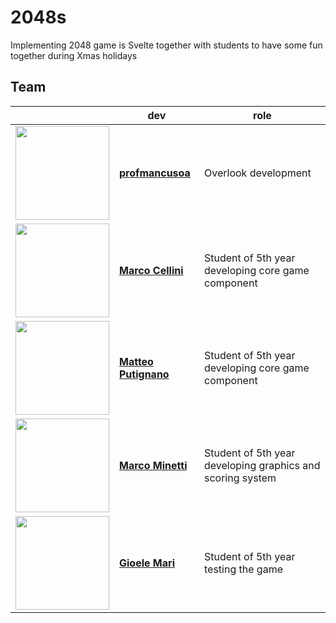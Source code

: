 # 2048s

Implementing 2048 game is Svelte together with students to have some fun together during Xmas holidays

## Team


|                                                                               | dev                                                         | role                                                       |
| ----------------------------------------------------------------------------- | ----------------------------------------------------------- | ---------------------------------------------------------- |
| <img src="https://avatars.githubusercontent.com/u/111191978?v=4" width="150"> | [**profmancusoa**](https://github.com/profmancusoa)         | Overlook development                                       |
| <img src="https://avatars.githubusercontent.com/u/99402338?v=4" width="150">  | [**Marco Cellini**](https://github.com/MarcoCellini)        | Student of 5th year developing core game component         |
| <img src="https://avatars.githubusercontent.com/u/78368908?v=4" width="150">  | [**Matteo Putignano**](https://github.com/Matteo-Putignano) | Student of 5th year developing core game component         |
| <img src="https://avatars.githubusercontent.com/u/99402068?v=4" width="150">  | [**Marco Minetti**](https://github.com/Marco-Minetti)       | Student of 5th year developing graphics and scoring system |
| <img src="https://avatars.githubusercontent.com/u/99403313?v=4" width="150">  | [**Gioele Mari**](https://github.com/Gioele-Mari)           | Student of 5th year testing the game                       |